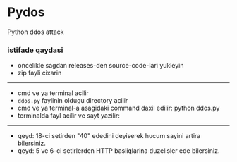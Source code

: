 # Pydos
Python ddos attack

### istifade qaydasi
* oncelikle sagdan releases-den source-code-lari yukleyin
* zip fayli cixarin
---
* cmd ve ya terminal acilir
* `ddos.py` faylinin oldugu directory acilir
* cmd ve ya terminal-a asagidaki command daxil edilir:
python ddos.py
* terminalda fayl acilir ve sayt yazilir:
---
* qeyd: 18-ci setirden "40" ededini deyiserek hucum sayini artira bilersiniz.
* qeyd: 5 ve 6-ci setirlerden HTTP basliqlarina duzelisler ede bilersiniz. 
